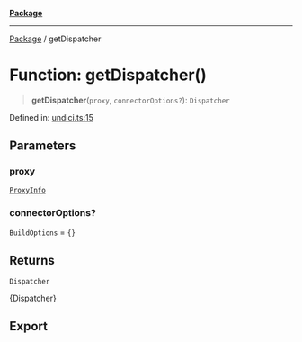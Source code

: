 [**Package**](../README.md)

***

[Package](../globals.md) / getDispatcher

# Function: getDispatcher()

> **getDispatcher**(`proxy`, `connectorOptions?`): `Dispatcher`

Defined in: [undici.ts:15](https://github.com/AlexXanderGrib/proxy-master/blob/ca5aa337e3a3c6ac87453a9ce0f2477b801f4bc9/src/undici.ts#L15)

## Parameters

### proxy

[`ProxyInfo`](../type-aliases/ProxyInfo.md)

### connectorOptions?

`BuildOptions` = `{}`

## Returns

`Dispatcher`

{Dispatcher}

## Export
